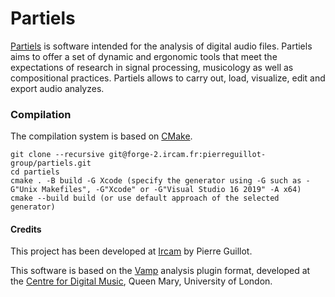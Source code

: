 # Partiels

[Partiels](https://forum.ircam.fr/projects/detail/partiels/) is software intended for the analysis of digital audio files. Partiels aims to offer a set of dynamic and ergonomic tools that meet the expectations of research in signal processing, musicology as well as compositional practices. Partiels allows to carry out, load, visualize, edit and export audio analyzes.

### Compilation

The compilation system is based on [CMake](https://cmake.org/).

```
git clone --recursive git@forge-2.ircam.fr:pierreguillot-group/partiels.git
cd partiels
cmake . -B build -G Xcode (specify the generator using -G such as -G"Unix Makefiles", -G"Xcode" or -G"Visual Studio 16 2019" -A x64)
cmake --build build (or use default approach of the selected generator)
```

#### Credits

This project has been developed at [Ircam](https://www.ircam.fr/) by Pierre Guillot.  

This software is based on the [Vamp](https://www.vamp-plugins.org/) analysis plugin format, developed at the [Centre for Digital Music](http://c4dm.eecs.qmul.ac.uk/), Queen Mary, University of London.
